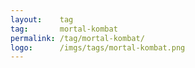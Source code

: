 ```yaml
---
layout:    tag
tag:       mortal-kombat
permalink: /tag/mortal-kombat/
logo:      /imgs/tags/mortal-kombat.png
---
```


